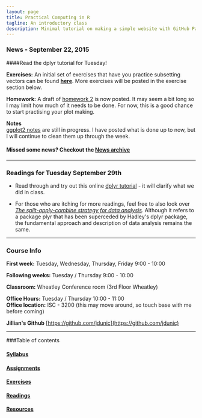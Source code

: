 ```yaml
---
layout: page
title: Practical Computing in R
tagline: An introductory class
description: Minimal tutorial on making a simple website with GitHub Pages
---
```


### News - September 22, 2015

####Read the dplyr tutorial for Tuesday!

**Exercises:** An initial set of exercises that have you practice subsetting 
vectors can be found [**here**](pages/exercises_01_subsetting.html). More exercises 
will be posted in the exercise section below.  


**Homework:** A draft of [homework 2](pages/homework/homework_02.html) is now 
posted. It may seem a bit long so I may limit how much of it needs to be done. 
For now, this is a good chance to start practising your plot making.   

**Notes**  
[ggplot2 notes](pages/05_introduction_to_ggplot.html) are still in progress. I 
have posted what is done up to now, but I will continue to clean them up through 
the week. 

#### Missed some news? Checkout the [News archive](pages/news_archive.html)
--------------------------------------------------------------------------------

### Readings for Tuesday September 29th

* Read through and try out this online [dplyr tutorial](https://cran.rstudio.com/web/packages/dplyr/vignettes/introduction.html) - it will clarify what we did in class.  

* For those who are itching for more readings, feel free to also look over 
[*The split-apply-combine strategy for data analysis*](http://www.jstatsoft.org/v40/i01/paper). Although it refers to a package plyr that has been superceded by Hadley's 
dplyr package, the fundamental approach and description of data analysis remains 
the same.


------------------------------------------------------------------------------

### Course Info

**First week:** Tuesday, Wednesday, Thursday, Friday 9:00 - 10:00

**Following weeks:** Tuesday / Thursday 9:00 - 10:00

**Classroom:** Wheatley Conference room (3rd Floor Wheatley)

**Office Hours:** Tuesday / Thursday 10:00 - 11:00  
**Office location:** ISC - 3200 (this may move around, so touch base with me before coming)  

**Jillian's Github** [https://github.com/jdunic](https://github.com/jdunic)

------------------------------------------------------------------------------

###Table of contents

#### [Syllabus](pages/syllabus.html)

#### [Assignments](pages/assignments.html)

#### [Exercises](pages/exercises.html)

#### [Readings](pages/readings.html)

#### [Resources](pages/resources.html)





